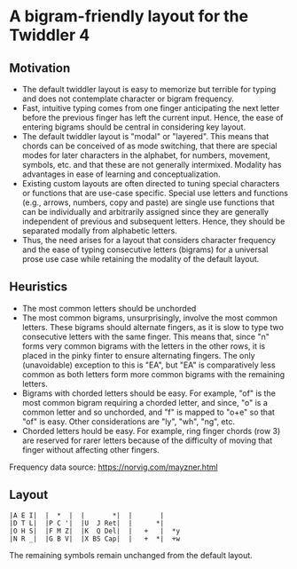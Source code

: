 # A bigram-friendly layout for the Twiddler 4

## Motivation
- The default twiddler layout is easy to memorize but terrible for typing and does not contemplate character or bigram frequency.
- Fast, intuitive typing comes from one finger anticipating the next letter before the previous finger has left the current input. Hence, the ease of entering bigrams should be central in considering key layout.
- The default twiddler layout is "modal" or "layered". This means that chords can be conceived of as mode switching, that there are special modes for later characters in the alphabet, for numbers, movement, symbols, etc. and that these are not generally intermixed. Modality has advantages in ease of learning and conceptualization.
- Existing custom layouts are often directed to tuning special characters or functions that are use-case specific. Special use letters and functions (e.g., arrows, numbers, copy and paste) are single use functions that can be individually and arbitrarily assigned since they are generally independent of previous and subsequent letters. Hence, they should be separated modally from alphabetic letters.
- Thus, the need arises for a layout that considers character frequency and the ease of typing consecutive letters (bigrams) for a universal prose use case while retaining the modality of the default layout.

## Heuristics
- The most common letters should be unchorded
- The most common bigrams, unsurprisingly, involve the most common letters. These bigrams should alternate fingers, as it is slow to type two consecutive letters with the same finger. This means that, since "n" forms very common bigrams with the letters in the other rows, it is placed in the pinky finter to ensure alternating fingers. The only (unavoidable) exception to this is "EA", but "EA" is comparatively less common as both letters form more common bigrams with the remaining letters.
- Bigrams with chorded letters should be easy. For example, "of" is the most common bigram requiring a chorded letter, and since, "o" is a common letter and so unchorded, and "f" is mapped to "o+e" so that "of" is easy. Other considerations are "ly", "wh", "ng", etc.
- Chorded letters hould be easy. For example, ring finger chords (row 3) are reserved for rarer letters because of the difficulty of moving that finger without affecting other fingers.

   
Frequency data source:
https://norvig.com/mayzner.html

## Layout

```
|A E I|  |  *  |  |       *|  |       |  
|D T L|  |P C '|  |U  J Ret|  |      *|
|O H S|  |F M Z|  |K  Q Del|  |   +   |  *y
|N R _|  |G B V|  |X BS Cap|  |   +  *|  +w
```

The remaining symbols remain unchanged from the default layout.
